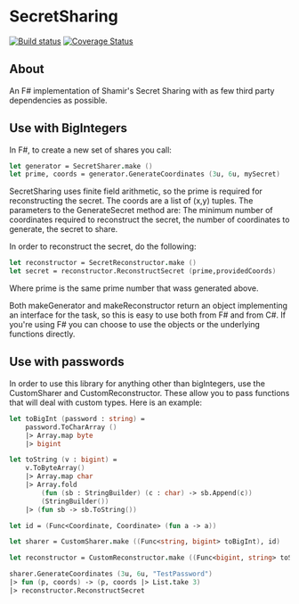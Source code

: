 # SecretSharing

[![Build status](https://ci.appveyor.com/api/projects/status/uow4jkvbkm9s6rk3?svg=true)](https://ci.appveyor.com/project/JackMatusiewicz/SecretSharing)
[![Coverage Status](https://coveralls.io/repos/github/JackMatusiewicz/SecretSharing/badge.svg?branch=master)](https://coveralls.io/github/JackMatusiewicz/SecretSharing?branch=master)

About
-----
An F# implementation of Shamir's Secret Sharing with as few third party dependencies as possible.

Use with BigIntegers
-----

In F#, to create a new set of shares you call:
```fsharp
let generator = SecretSharer.make ()
let prime, coords = generator.GenerateCoordinates (3u, 6u, mySecret)
```

SecretSharing uses finite field arithmetic, so the prime is required for reconstructing the secret. The coords are a list of (x,y) tuples. The parameters to the GenerateSecret method are: The minimum number of coordinates required to reconstruct the secret, the number of coordinates to generate, the secret to share.

In order to reconstruct the secret, do the following:
```fsharp
let reconstructor = SecretReconstructor.make ()
let secret = reconstructor.ReconstructSecret (prime,providedCoords)
```
Where prime is the same prime number that wass generated above.

Both makeGenerator and makeReconstructor return an object implementing an interface for the task, so this is easy to use both from F# and from C#. If you're using F# you can choose to use the objects or the underlying functions directly.

Use with passwords
-----

In order to use this library for anything other than bigIntegers, use the CustomSharer and CustomReconstructor. These allow you to pass
functions that will deal with custom types. Here is an example:

```fsharp
let toBigInt (password : string) =
    password.ToCharArray ()
    |> Array.map byte
    |> bigint

let toString (v : bigint) =
    v.ToByteArray()
    |> Array.map char
    |> Array.fold
        (fun (sb : StringBuilder) (c : char) -> sb.Append(c))
        (StringBuilder())
    |> (fun sb -> sb.ToString())

let id = (Func<Coordinate, Coordinate> (fun a -> a))

let sharer = CustomSharer.make ((Func<string, bigint> toBigInt), id)

let reconstructor = CustomReconstructor.make ((Func<bigint, string> toString), id)

sharer.GenerateCoordinates (3u, 6u, "TestPassword")
|> fun (p, coords) -> (p, coords |> List.take 3)
|> reconstructor.ReconstructSecret
```
